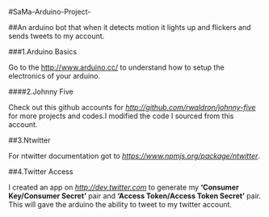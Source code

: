 #SaMa-Arduino-Project-


 ##An arduino bot that when it detects motion it lights up and flickers and sends tweets to my account.

 ###1.Arduino Basics

 Go to the http://www.arduino.cc/ to understand how to setup the electronics of your arduino.
 
 ####2.Johnny Five
 
 Check out this github accounts for *http://github.com/rwaldron/johnny-five* for more projects and codes.I modified the code I sourced from this account.
 
 ##3.Ntwitter
 
 For ntwitter documentation got to *https://www.npmjs.org/package/ntwitter*.
 
 ##4.Twitter Access
 
 I created an app on *http://dev.twitter.com* to generate my **‘Consumer Key/Consumer Secret’** pair and **‘Access Token/Access Token Secret’** pair. This will gave the arduino the ability to tweet to my twitter account. 

